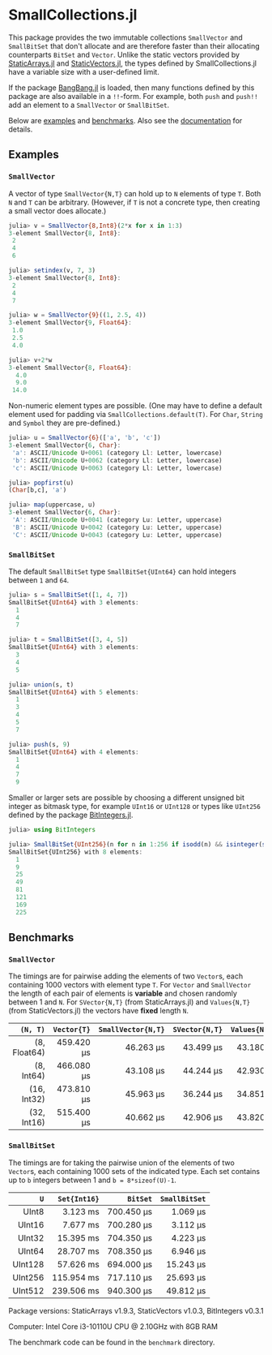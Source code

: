 # SmallCollections.jl

This package provides the two immutable collections `SmallVector` and
`SmallBitSet` that don't allocate and are therefore faster than their
allocating counterparts `BitSet` and `Vector`. Unlike the static vectors
provided by [StaticArrays.jl](https://github.com/JuliaArrays/StaticArrays.jl)
and [StaticVectors.jl](https://github.com/chakravala/StaticVectors.jl),
the types defined by SmallCollections.jl have a variable size with a
user-defined limit.

If the package [BangBang.jl](https://github.com/JuliaFolds2/BangBang.jl)
is loaded, then many functions defined by this package are also available
in a `!!`-form. For example, both `push` and `push!!` add an element
to a `SmallVector` or `SmallBitSet`.

Below are [examples](#examples) and [benchmarks](#benchmarks). Also see
the [documentation](https://matthias314.github.io/SmallCollections.jl/stable/) for details.

## Examples

### `SmallVector`

A vector of type `SmallVector{N,T}` can hold up to `N` elements of type `T`.
Both `N` and `T` can be arbitrary. (However, if `T` is not a concrete type,
then creating a small vector does allocate.)
```julia
julia> v = SmallVector{8,Int8}(2*x for x in 1:3)
3-element SmallVector{8, Int8}:
 2
 4
 6

julia> setindex(v, 7, 3)
3-element SmallVector{8, Int8}:
 2
 4
 7

julia> w = SmallVector{9}((1, 2.5, 4))
3-element SmallVector{9, Float64}:
 1.0
 2.5
 4.0

julia> v+2*w
3-element SmallVector{8, Float64}:
  4.0
  9.0
 14.0
```
Non-numeric element types are possible. (One may have to define
a default element used for padding via `SmallCollections.default(T)`.
For `Char`, `String` and `Symbol` they are pre-defined.)
```julia
julia> u = SmallVector{6}(['a', 'b', 'c'])
3-element SmallVector{6, Char}:
 'a': ASCII/Unicode U+0061 (category Ll: Letter, lowercase)
 'b': ASCII/Unicode U+0062 (category Ll: Letter, lowercase)
 'c': ASCII/Unicode U+0063 (category Ll: Letter, lowercase)

julia> popfirst(u)
(Char[b,c], 'a')

julia> map(uppercase, u)
3-element SmallVector{6, Char}:
 'A': ASCII/Unicode U+0041 (category Lu: Letter, uppercase)
 'B': ASCII/Unicode U+0042 (category Lu: Letter, uppercase)
 'C': ASCII/Unicode U+0043 (category Lu: Letter, uppercase)
```

### `SmallBitSet`

The default `SmallBitSet` type `SmallBitSet{UInt64}` can hold integers
between `1` and `64`.
```julia
julia> s = SmallBitSet([1, 4, 7])
SmallBitSet{UInt64} with 3 elements:
  1
  4
  7

julia> t = SmallBitSet([3, 4, 5])
SmallBitSet{UInt64} with 3 elements:
  3
  4
  5

julia> union(s, t)
SmallBitSet{UInt64} with 5 elements:
  1
  3
  4
  5
  7

julia> push(s, 9)
SmallBitSet{UInt64} with 4 elements:
  1
  4
  7
  9
```
Smaller or larger sets are possible by choosing a different unsigned bit integer
as bitmask type, for example `UInt16` or `UInt128` or types like `UInt256` defined
by the package [BitIntegers.jl](https://github.com/rfourquet/BitIntegers.jl).
```julia
julia> using BitIntegers

julia> SmallBitSet{UInt256}(n for n in 1:256 if isodd(n) && isinteger(sqrt(n)))
SmallBitSet{UInt256} with 8 elements:
  1
  9
  25
  49
  81
  121
  169
  225
```

## Benchmarks

### `SmallVector`

The timings are for pairwise adding the elements of two `Vector`s,
each containing 1000 vectors with element type `T`.
For `Vector` and `SmallVector` the length of each pair of elements is **variable** and
chosen randomly between 1 and `N`. For `SVector{N,T}` (from StaticArrays.jl) and
`Values{N,T}` (from StaticVectors.jl) the vectors have **fixed** length `N`.

| `(N, T)` | `Vector{T}` | `SmallVector{N,T}` | `SVector{N,T}` | `Values{N,T}` |
| ---: | ---: | ---: | ---: | ---: |
| (8, Float64) | 459.420 μs | 46.263 μs | 43.499 μs | 43.180 μs |
| (8, Int64) | 466.080 μs | 43.108 μs | 44.244 μs | 42.930 μs |
| (16, Int32) | 473.810 μs | 45.963 μs | 36.244 μs | 34.851 μs |
| (32, Int16) | 515.400 μs | 40.662 μs | 42.906 μs | 43.820 μs |

### `SmallBitSet`

The timings are for taking the pairwise union of the elements of two `Vector`s,
each containing 1000 sets of the indicated type.
Each set contains up to `b` integers between 1 and `b = 8*sizeof(U)-1`.

| `U` | `Set{Int16}` | `BitSet` | `SmallBitSet` |
| ---: | ---: | ---: | ---: |
| UInt8 | 3.123 ms | 700.450 μs | 1.069 μs |
| UInt16 | 7.677 ms | 700.280 μs | 3.112 μs |
| UInt32 | 15.395 ms | 704.350 μs | 4.223 μs |
| UInt64 | 28.707 ms | 708.350 μs | 6.946 μs |
| UInt128 | 57.626 ms | 694.000 μs | 15.243 μs |
| UInt256 | 115.954 ms | 717.110 μs | 25.693 μs |
| UInt512 | 239.506 ms | 940.300 μs | 49.812 μs |

Package versions:
StaticArrays v1.9.3,
StaticVectors v1.0.3,
BitIntegers v0.3.1

Computer: Intel Core i3-10110U CPU @ 2.10GHz with 8GB RAM

The benchmark code can be found in the `benchmark` directory.
